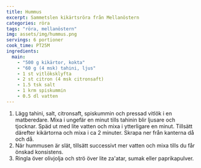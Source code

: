 ```yaml
---
title: Hummus
excerpt: Sammetslen kikärtsröra från Mellanöstern
categories: röra
tags: "röra, mellanöstern"
img: assets/img/hummus.png
servings: 6 portioner
cook_time: PT25M
ingredients:
  main:
    - "500 g kikärtor, kokta"
    - "60 g (4 msk) tahini, ljus"
    - 1 st vitlöksklyfta
    - 2 st citron (4 msk citronsaft)
    - 1.5 tsk salt
    - 1 krm spiskummin
    - 0.5 dl vatten
---
```


1. Lägg tahini, salt, citronsaft, spiskummin och pressad vitlök i en
   matberedare. Mixa i ungefär en minut tills tahinin blir ljusare och tjocknar.
   Späd ut med lite vatten och mixa i ytterligare en minut. Tillsätt därefter
   kikärtorna och mixa i ca 2 minuter. Skrapa ner från kanterna då och då.
2. När hummusen är slät, tillsätt successivt mer vatten och mixa tills du får
   önskad konsistens.
3. Ringla över olivjolja och strö över lite za'atar, sumak eller paprikapulver.
